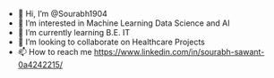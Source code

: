 - 👋 Hi, I’m @Sourabh1904
- 👀 I’m interested in Machine Learning Data Science and AI
- 🌱 I’m currently learning B.E. IT
- 💞️ I’m looking to collaborate on Healthcare Projects
- 📫 How to reach me https://www.linkedin.com/in/sourabh-sawant-0a4242215/

<!---
Sourabh1904/Sourabh1904 is a ✨ special ✨ repository because its `README.md` (this file) appears on your GitHub profile.
You can click the Preview link to take a look at your changes.
--->
